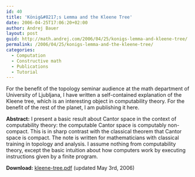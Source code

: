 ```yaml
---
id: 40
title: 'König&#8217;s Lemma and the Kleene Tree'
date: 2006-04-25T17:06:20+02:00
author: Andrej Bauer
layout: post
guid: http://math.andrej.com/2006/04/25/konigs-lemma-and-kleene-tree/
permalink: /2006/04/25/konigs-lemma-and-the-kleene-tree/
categories:
  - Computation
  - Constructive math
  - Publications
  - Tutorial
---
```

For the benefit of the topology seminar audience at the math department of University of Ljubljana, I have written a self-contained explanation of the Kleene tree, which is an interesting object in computability theory. For the benefit of the rest of the planet, I am publishing it here.  
<!--more-->

  
**Abstract:** I present a basic result about Cantor space in the context of computability theory: the computable Cantor space is computably non-compact. This is in sharp contrast with the classical theorem that Cantor space is compact. The note is written for mathematicians with classical training in topology and analysis. I assume nothing from computability theory, except the basic intuition about how computers work by executing instructions given by a finite program.

**Download:** [kleene-tree.pdf](http://math.andrej.com/wp-content/uploads/2006/05/kleene-tree.pdf) (updated May 3rd, 2006)
